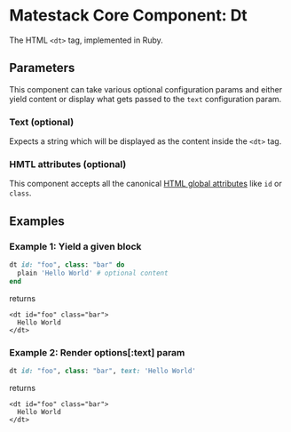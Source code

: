# Matestack Core Component: Dt

The HTML `<dt>` tag, implemented in Ruby.

## Parameters

This component can take various optional configuration params and either yield content or display what gets passed to the `text` configuration param.

### Text \(optional\)

Expects a string which will be displayed as the content inside the `<dt>` tag.

### HMTL attributes \(optional\)

This component accepts all the canonical [HTML global attributes](https://www.w3schools.com/tags/ref_standardattributes.asp) like `id` or `class`.

## Examples

### Example 1: Yield a given block

```ruby
dt id: "foo", class: "bar" do
  plain 'Hello World' # optional content
end
```

returns

```markup
<dt id="foo" class="bar">
  Hello World
</dt>
```

### Example 2: Render options\[:text\] param

```ruby
dt id: "foo", class: "bar", text: 'Hello World'
```

returns

```markup
<dt id="foo" class="bar">
  Hello World
</dt>
```

